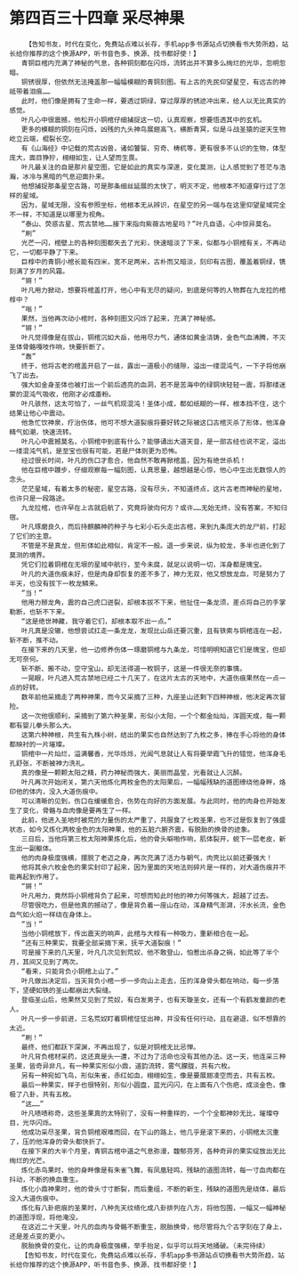 # 第四百三十四章 采尽神果
        【告知书友，时代在变化，免费站点难以长存，手机app多书源站点切换看书大势所趋，站长给你推荐的这个换源APP，听书音色多、换源、找书都好使！】
       青铜巨棺内充满了神秘的气息，各种铜刻都在闪烁，流转出并不算多么绚烂的光华，忽明忽暗。
       铜锈很厚，但依然无法掩盖那一幅幅模糊的青铜刻图。有上古的先民仰望星空，有远古的神祗带着泪痕……
       此时，他们像是拥有了生命一样，要透过铜绿，穿过厚厚的锈迹冲出来，给人以无比真实的感觉。
       叶凡心中很震撼，他松开小铜棺仔细捕捉这一切，认真观察，想要悟透其中的玄机。
       更多的模糊的铜刻在闪烁，凶残的九头神鸟展翅高飞，横断青冥，似是斗战圣猿的逆天生物屹立云端，棍裂长空。
       有《山海经》中记载的荒古凶兽，诸如饕餮、穷奇、梼杌等，更有很多不认识的生物，体型庞大，面目狰狞，栩栩如生，让人望而生畏。
       叶凡最关注的自是那片星空图，它是如此的真实与深邃，变化莫测，让人感觉到了苍茫与浩瀚，冰冷与黑暗的气息迎面扑来。
       他想捕捉那条星空古路，可是那条细丝延展的太快了，明灭不定，他根本不知道穿行过了怎样的星域。
       因为，星域无限，没有参照坐标，他根本无从辨识，在星空的另一端与在这里仰望星域完全不一样，不知道是以哪里为视角。
       “泰山、荧惑古星、荒古禁地……接下来指向紫薇古地星吗？”叶凡自语，心中惊异莫名。
       “刷”
       光芒一闪，棺壁上的各种刻图都失去了光彩，快速暗淡了下来，似都与小铜棺有关，不再动它，一切都平静了下来。
       巨椁中的青铜小棺长能有四米，宽不足两米，古朴而又暗淡，刻印有古图，覆盖着铜绿，镌刻满了岁月的风霜。
       “锵！”
       叶凡用力掀动，想要将棺盖打开，他心中有无尽的疑问，到底是何等的人物葬在九龙拉的棺椁中？
       “嗡！”
       果然，当他再次动小棺时，各种刻图又闪烁了起来，充满了神秘感。
       “锵！”
       叶凡觉得像是在拔山，铜棺沉如大岳，他用尽力气，通体如黄金浇铸，金色气血沸腾，不灭圣体骨骼嘎吱作响，快要折断了。
       “轰”
       终于，他将古老的棺盖开启了一丝，露出一道极小的缝隙，溢出一缕混沌气，一下子将他崩飞了出去。
       强大如金身圣体也被打出一个前后透亮的血洞，若不是苦海中的绿铜块轻轻一震，将那缕迷蒙的混沌气吸收，他刚才必成齑粉。
       叶凡骇然，这太可怕了，一丝气机现混沌！圣体小成，都如纸糊的一样，根本挡不住，这个结果让他心中震动。
       他急忙饮神泉，疗治伤体，他可不想大道裂痕将要好转之际被这口古棺灭杀了形体，他浑身精气如潮，快速流转。
       叶凡心中震撼莫名，小铜棺中到底有什么？能够诵出大道天音，是一部古经也说不定，溢出一缕混沌气机，是至宝也很有可能，若是尸体则更为恐怖。
       经过很长时间，叶凡的伤口才愈合，他自然不敢再掀棺盖，因为有绝世杀机！
       他在巨棺中踱步，仔细观察每一幅刻图，认真思量，越想越是心惊，他心中生出无数惊人的念头。
       茫茫星域，有着太多的秘密，星空古路，没有尽头，不知道终点，这片古老而神秘的星地，也许只是一段路途。
       九龙拉棺，也许早在上古就启航了，究竟将驶向何方？或许……无始无终，没有答案，不知归宿。
       叶凡琢磨良久，而后持麒麟神药种子与七彩小石头走出古棺，来到九条庞大的龙尸前，打起了它们的主意。
       不管是不是真龙，但形体如此相似，肯定不一般。退一步来说，纵为蛟龙，多半也进化到了莫测的境界。
       凭它们拉着铜棺在无垠的星域中航行，至今未腐，就足以说明一切，浑身都是瑰宝。
       叶凡的大道伤痕未好，但是肉身却恢复的差不多了，神力无双，他又想放龙血，可是努力了半天，也没有拔下一枚龙鳞来。
       “当！”
       他用力掰龙角，震的自己虎口迸裂，却根本拔不下来，他扯住一条龙须，差点将自己的手掌勒断，也斩不下来。
       “这是绝世神藏，我守着它们，却根本取不出一点。”
       叶凡真是没辙，他想尝试扛走一条龙龙，发现比山岳还要沉重，且有铁索与铜棺连在一起，斩不断，推不动。
       在接下来的几天里，他一边修养伤体一琢磨铜棺与九条龙，可惜明明知道它们是瑰宝，但却无可奈何。
       斩不断、搬不动，空守宝山，却无法得道一枚铜子，这是一件很无奈的事情。
       一晃眼，叶凡进入荒古禁地已经二十几天了，在这片太古的天地中，大道伤痕果然在一点一点的好转。
       数年前他采摘走了两种神果，而今又采摘了三种，九座圣山还剩下四种神根，他决定再次冒险。
       这一次他很顺利，采摘到了第六种圣果，形似小太阳，一个个都金灿灿，浑圆天成，每一颗都有婴儿拳头那么大。
       这第六种神根，共生有九株小树，结出的果实也自然达到了九枚之多，捧在手心将他的身体都映衬的一片璀璨。
       铜棺中一片灿烂，溢满馨香，光华烁烁，光闻气息就让人有将要举霞飞升的错觉，他浑身毛孔舒张，不断被神力洗礼。
       真的像是一颗颗太阳之精，药力神秘而强大，美丽而晶莹，光看就让人沉醉。
       叶凡再次开始闭关，第六天他炼化两枚金色的太阳果后，一幅幅残缺的道图缭绕他身畔，烙印他的体内，没入大道伤痕中。
       可以清晰的见到，伤口在缓缓愈合，伤势在向好的方面发展。与此同时，他的肉身也开始发生了变化，骨骼与血肉像是要再生了一样。
       此前，他进入圣地时被荒的力量伤的太严重了，共服食了七枚圣果，也不过是恢复到了强盛状态，如今又炼化两枚金色的太阳神果，他的五脏六腑齐震，有脱胎的换骨的迹象。
       三日后，当他将第三枚太阳神果炼化后，他的骨头噼啪作响，肌体裂开，蜕下一层老皮，新生出一副躯体。
       他的肉身极度强横，摆脱了老迈之身，再次充满了活力与朝气，肉壳比以前还要强大！
       他将其余六枚金色的果实封印了起来，因为里面的天地法则碎片是一样的，对大道伤痕并不能再起到作用了。
       “锵！”
       叶凡用力，竟然将小铜棺背负了起来，可想而知此时他的神力何等强大，超越了过去。
       尽管很吃力，但是他真的撼动了，像是背负着一座山在动，浑身精气澎湃，汗水长流，金色血气如火焰一样绕在身体上。
       “当！”
       当他小铜棺放下，传出震天的响声，此棺与大椁有一种吸力，重新相合在一起。
       “还有三种果实，我要全部采摘下来，抚平大道裂痕！”
       可是接下来的几天里，叶凡几次见到荒奴，他不敢登山，怕惹出杀身之祸，如此等了半个月，其间又见到了两次。
       “看来，只能背负小铜棺上山了。”
       叶凡做出决定后，当天背负小棺一步一步向山上走去，压的浑身骨头都在响动，每一步落下，坚硬如铁的圣山都崩出大裂缝。
       登临圣山后，他果然又见到了荒奴，有白发男子，也有天璇圣女，还有一个有鹤发童颜的老人。
       叶凡一步一步前进，三名荒奴盯着铜棺怔怔出神，并没有任何行动，且在避退，似不想靠的太近。
       “刷！”
       最终，他们都跃下深渊，不再出现了，似是对铜棺无比忌惮。
       叶凡背负棺材采药，这还真是头一遭，不过为了活命也没有其他办法。这一天，他连采三种圣果，皆奇异非凡，有一种果实形似小鼎，道韵流转，雾气朦胧，共有六枚。
       另有一种宛如飞鸟，形似朱雀，赤红如血，栩栩如生，像是要展翅凌空而去，共有五枚。
       最后一种果实，样子也很特别，形似小圆盘，蓝光闪闪，在上面有八个伤疤，成淡金色，像极了八卦，共有五枚。
       “这……”
       叶凡啧啧称奇，这些圣果真的太特别了，没有一种重样的，一个个全都神妙无比，璀璨夺目，光华闪烁。
       他成功采尽圣果，背负铜棺艰难而回，在下山的路上，他几乎是滚下来的，小铜棺太沉重了，压的他浑身的骨头都快折了。
       在接下来的大半个月里，青铜古棺中道之气息弥漫，馥郁芬芳，各种奇异的果实绽放出无比绚烂的光芒。
       炼化赤鸟果时，他的身畔像是有朱雀飞舞，有凤凰轻鸣，残缺的道图流转，每一寸血肉都在抖动，不断的换血重生。
       炼化小鼎神果时，他的骨头寸寸断裂，而后重组，不断的新生，残缺的道图先是绕体，最后没入大道伤痕中。
       炼化有八卦疤痕的圣果时，八种先天纹络化成八卦排列在八方，将他包围，一幅又一幅神秘的道图浮现，将他淹没。
       在这近二十天里，叶凡的血肉与骨骼不断重生，脱胎换骨，他尽管将九个古字刻在了身上，还是差点变的更小。
       脱胎换骨的变化，让的肉身极度强横，举手抬足，似乎可以将天地捅破。（未完待续）
       【告知书友，时代在变化，免费站点难以长存，手机app多书源站点切换看书大势所趋，站长给你推荐的这个换源APP，听书音色多、换源、找书都好使！】
